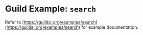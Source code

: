 # Guild Example: `search`

Refer to
[https://guildai.org/examples/search](https://guildai.org/examples/search)
for example documentation.
